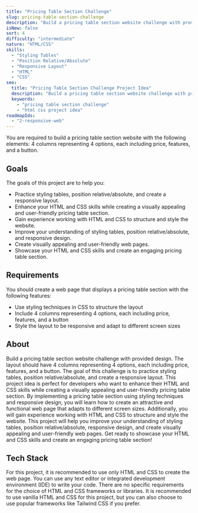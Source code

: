```yaml
---
title: "Pricing Table Section Challenge"
slug: pricing-table-section-challenge
description: "Build a pricing table section website challenge with provided design. The layout should have 4 columns representing 4 options, each including price, features, and a button."
isNew: false
sort: 4
difficulty: "intermediate"
nature: "HTML/CSS"
skills:
  - "Styling Tables"
  - "Position Relative/Absolute"
  - "Responsive Layout"
  - "HTML"
  - "CSS"
seo:
  title: "Pricing Table Section Challenge Project Idea"
  description: "Build a pricing table section website challenge with provided design. The layout should have 4 columns representing 4 options, each including price, features, and a button. The goal of this challenge is to practice styling tables, position relative/absolute, and create a responsive layout. This project idea is perfect for intermediate developers who want to enhance their HTML and CSS skills while creating a visually appealing and user-friendly pricing table section. By implementing a pricing table section using styling techniques and responsive design, you will learn how to create an attractive and functional web page that adapts to different screen sizes. Additionally, you will gain experience working with HTML and CSS to structure and style the website. This project will help you improve your understanding of styling tables, position relative/absolute, responsive design, and create visually appealing and user-friendly web pages. Get ready to showcase your HTML and CSS skills and create an engaging pricing table section!"
  keywords:
    - "pricing table section challenge"
    - "html css project idea"
roadmapIds:
  - "2-responsive-web"
---
```


You are required to build a pricing table section website with the following elements: 4 columns representing 4 options, each including price, features, and a button.

## Goals

The goals of this project are to help you:

- Practice styling tables, position relative/absolute, and create a responsive layout.
- Enhance your HTML and CSS skills while creating a visually appealing and user-friendly pricing table section.
- Gain experience working with HTML and CSS to structure and style the website.
- Improve your understanding of styling tables, position relative/absolute, and responsive design.
- Create visually appealing and user-friendly web pages.
- Showcase your HTML and CSS skills and create an engaging pricing table section.

## Requirements

You should create a web page that displays a pricing table section with the following features:

- Use styling techniques in CSS to structure the layout
- Include 4 columns representing 4 options, each including price, features, and a button
- Style the layout to be responsive and adapt to different screen sizes

## About

Build a pricing table section website challenge with provided design. The layout should have 4 columns representing 4 options, each including price, features, and a button. The goal of this challenge is to practice styling tables, position relative/absolute, and create a responsive layout. This project idea is perfect for developers who want to enhance their HTML and CSS skills while creating a visually appealing and user-friendly pricing table section. By implementing a pricing table section using styling techniques and responsive design, you will learn how to create an attractive and functional web page that adapts to different screen sizes. Additionally, you will gain experience working with HTML and CSS to structure and style the website. This project will help you improve your understanding of styling tables, position relative/absolute, responsive design, and create visually appealing and user-friendly web pages. Get ready to showcase your HTML and CSS skills and create an engaging pricing table section!

## Tech Stack

For this project, it is recommended to use only HTML and CSS to create the web page. You can use any text editor or integrated development environment (IDE) to write your code. There are no specific requirements for the choice of HTML and CSS frameworks or libraries. It is recommended to use vanilla HTML and CSS for this project, but you can also choose to use popular frameworks like Tailwind CSS if you prefer.
